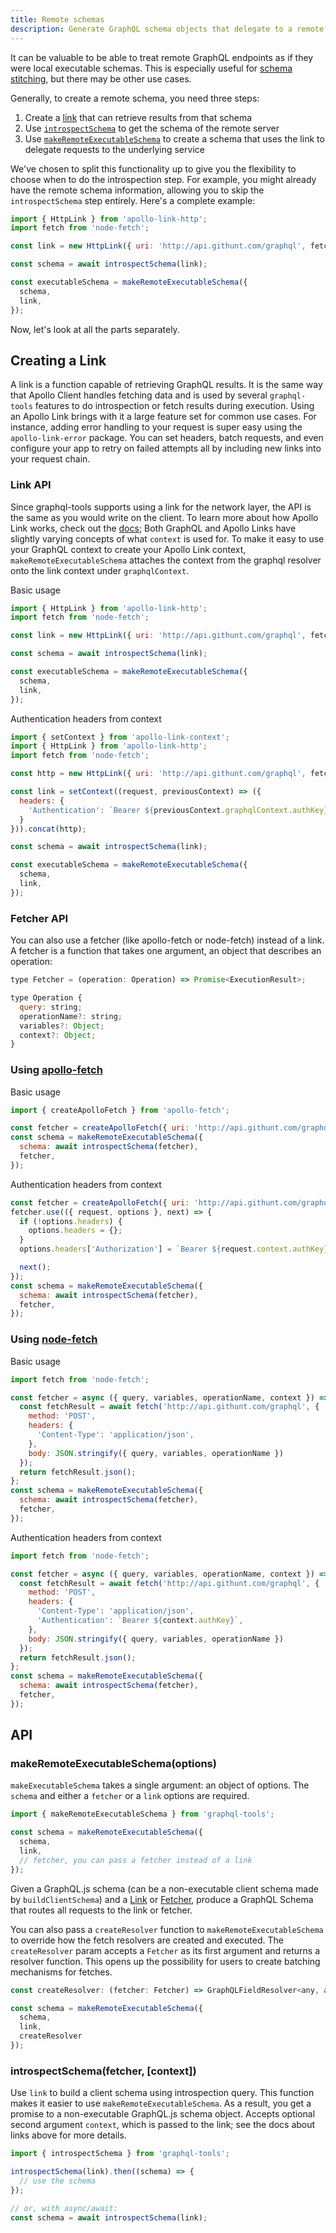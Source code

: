 ```yaml
---
title: Remote schemas
description: Generate GraphQL schema objects that delegate to a remote server
---
```


It can be valuable to be able to treat remote GraphQL endpoints as if they were local executable schemas. This is especially useful for [schema stitching](./schema-stitching.html), but there may be other use cases.

Generally, to create a remote schema, you need three steps:

1. Create a [link](#link) that can retrieve results from that schema
2. Use [`introspectSchema`](#introspectSchema) to get the schema of the remote server
3. Use [`makeRemoteExecutableSchema`](#makeRemoteExecutableSchema) to create a schema that uses the link to delegate requests to the underlying service

We've chosen to split this functionality up to give you the flexibility to choose when to do the introspection step. For example, you might already have the remote schema information, allowing you to skip the `introspectSchema` step entirely. Here's a complete example:

```js
import { HttpLink } from 'apollo-link-http';
import fetch from 'node-fetch';

const link = new HttpLink({ uri: 'http://api.githunt.com/graphql', fetch });

const schema = await introspectSchema(link);

const executableSchema = makeRemoteExecutableSchema({
  schema,
  link,
});
```

Now, let's look at all the parts separately.

<h2 id="link" title="Creating a link">
  Creating a Link
</h2>

A link is a function capable of retrieving GraphQL results. It is the same way that Apollo Client handles fetching data and is used by several `graphql-tools` features to do introspection or fetch results during execution. Using an Apollo Link brings with it a large feature set for common use cases. For instance, adding error handling to your request is super easy using the `apollo-link-error` package. You can set headers, batch requests, and even configure your app to retry on failed attempts all by including new links into your request chain.

<h3 id="link-api" title="Link API">
  Link API
</h3>

Since graphql-tools supports using a link for the network layer, the API is the same as you would write on the client. To learn more about how Apollo Link works, check out the [docs](https://www.apollographql.com/docs/link/); Both GraphQL and Apollo Links have slightly varying concepts of what `context` is used for. To make it easy to use your GraphQL context to create your Apollo Link context, `makeRemoteExecutableSchema` attaches the context from the graphql resolver onto the link context under `graphqlContext`.

Basic usage

```js
import { HttpLink } from 'apollo-link-http';
import fetch from 'node-fetch';

const link = new HttpLink({ uri: 'http://api.githunt.com/graphql', fetch });

const schema = await introspectSchema(link);

const executableSchema = makeRemoteExecutableSchema({
  schema,
  link,
});
```

Authentication headers from context

```js
import { setContext } from 'apollo-link-context';
import { HttpLink } from 'apollo-link-http';
import fetch from 'node-fetch';

const http = new HttpLink({ uri: 'http://api.githunt.com/graphql', fetch });

const link = setContext((request, previousContext) => ({
  headers: {
    'Authentication': `Bearer ${previousContext.graphqlContext.authKey}`,
  }
})).concat(http);

const schema = await introspectSchema(link);

const executableSchema = makeRemoteExecutableSchema({
  schema,
  link,
});
```

<h3 id="fetcher-api" title="Fetcher API">
  Fetcher API
</h3>

You can also use a fetcher (like apollo-fetch or node-fetch) instead of a link. A fetcher is a function that takes one argument, an object that describes an operation:

```js
type Fetcher = (operation: Operation) => Promise<ExecutionResult>;

type Operation {
  query: string;
  operationName?: string;
  variables?: Object;
  context?: Object;
}
```

<h3 id="fetcher-apollo-fetch" title="Using apollo-fetch">
  Using <a href="https://github.com/apollographql/apollo-fetch">apollo-fetch</a>
</h3>

Basic usage

```js
import { createApolloFetch } from 'apollo-fetch';

const fetcher = createApolloFetch({ uri: 'http://api.githunt.com/graphql'});
const schema = makeRemoteExecutableSchema({
  schema: await introspectSchema(fetcher),
  fetcher,
});
```

Authentication headers from context

```js
const fetcher = createApolloFetch({ uri: 'http://api.githunt.com/graphql'});
fetcher.use(({ request, options }, next) => {
  if (!options.headers) {
    options.headers = {};
  }
  options.headers['Authorization'] = `Bearer ${request.context.authKey}`;

  next();
});
const schema = makeRemoteExecutableSchema({
  schema: await introspectSchema(fetcher),
  fetcher,
});
```

<h3 id="fetcher-node-fetch" title="Using node-fetch">
  Using <a href="https://github.com/bitinn/node-fetch">node-fetch</a>
</h3>

Basic usage

```js
import fetch from 'node-fetch';

const fetcher = async ({ query, variables, operationName, context }) => {
  const fetchResult = await fetch('http://api.githunt.com/graphql', {
    method: 'POST',
    headers: {
      'Content-Type': 'application/json',
    },
    body: JSON.stringify({ query, variables, operationName })
  });
  return fetchResult.json();
};
const schema = makeRemoteExecutableSchema({
  schema: await introspectSchema(fetcher),
  fetcher,
});
```

Authentication headers from context

```js
import fetch from 'node-fetch';

const fetcher = async ({ query, variables, operationName, context }) => {
  const fetchResult = await fetch('http://api.githunt.com/graphql', {
    method: 'POST',
    headers: {
      'Content-Type': 'application/json',
      'Authentication': `Bearer ${context.authKey}`,
    },
    body: JSON.stringify({ query, variables, operationName })
  });
  return fetchResult.json();
};
const schema = makeRemoteExecutableSchema({
  schema: await introspectSchema(fetcher),
  fetcher,
});
```

## API

<h3 id="makeRemoteExecutableSchema" title="Making a remote schema">
  makeRemoteExecutableSchema(options)
</h3>

`makeExecutableSchema` takes a single argument: an object of options. The `schema` and either a `fetcher` or a `link` options are required.

```js
import { makeRemoteExecutableSchema } from 'graphql-tools';

const schema = makeRemoteExecutableSchema({
  schema,
  link,
  // fetcher, you can pass a fetcher instead of a link
});
```

Given a GraphQL.js schema (can be a non-executable client schema made by `buildClientSchema`) and a [Link](#link) or [Fetcher](#fetcher), produce a GraphQL Schema that routes all requests to the link or fetcher.

You can also pass a `createResolver` function to `makeRemoteExecutableSchema` to override how the fetch resolvers are created and executed. The `createResolver` param accepts a `Fetcher` as its first argument and returns a resolver function. This opens up the possibility for users to create batching mechanisms for fetches.
```js
const createResolver: (fetcher: Fetcher) => GraphQLFieldResolver<any, any> = // . . .

const schema = makeRemoteExecutableSchema({
  schema,
  link,
  createResolver
});
```

<h3 id="introspectSchema" title="introspectSchema">
  introspectSchema(fetcher, [context])
</h3>

Use `link` to build a client schema using introspection query. This function makes it easier to use `makeRemoteExecutableSchema`. As a result, you get a promise to a non-executable GraphQL.js schema object. Accepts optional second argument `context`, which is passed to the link; see the docs about links above for more details.

```js
import { introspectSchema } from 'graphql-tools';

introspectSchema(link).then((schema) => {
  // use the schema
});

// or, with async/await:
const schema = await introspectSchema(link);
```
